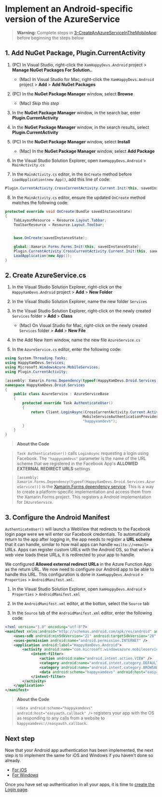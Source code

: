 # Implement an Android-specific version of the AzureService

> **Warning:** Complete steps in [3-CreateAnAzureServiceInTheMobileApp](./3-CreateAnAzureServiceInTheMobileApp.md) before beginning the steps below

## 1. Add NuGet Package, Plugin.CurrentActivity

1. (PC) In Visual Studio, right-click the `XamHappyDevs.Android` project > **Manage NuGet Packages For Solution..**

    - (Mac) In Visual Studio for Mac, right-click the `XamHappyDevs.Android` project > **Add** > **Add NuGet Packages**

2. (PC) In the **NuGet Package Manager** window, select **Browse**

    - (Mac) _Skip this step_

3. In the **NuGet Package Manager** window, in the search bar, enter **Plugin.CurrentActivity**

4. In the **NuGet Package Manager** window, in the search results, select **Plugin.CurrentActivity**

5. (PC) In the **NuGet Package Manager** window, select **Install**

    - (Mac) In the **NuGet Package Manager** window, select **Add Package**

6. In the Visual Studio Solution Explorer, open `XamHappyDevs.Android` > `MainActivity.cs` 

7. In the `MainActivity.cs` editor, in the `OnCreate` method before `LoadApplication(new App()`, add this line of code: 

```csharp
Plugin.CurrentActivity.CrossCurrentActivity.Current.Init(this, savedInstanceState);
```

8. In the `MainActivity.cs` editor, ensure the updated `OnCreate` method matches the following code:

```cs
protected override void OnCreate(Bundle savedInstanceState)
{
    TabLayoutResource = Resource.Layout.Tabbar;
    ToolbarResource = Resource.Layout.Toolbar;


    base.OnCreate(savedInstanceState);

    global::Xamarin.Forms.Forms.Init(this, savedInstanceState);
    Plugin.CurrentActivity.CrossCurrentActivity.Current.Init(this, savedInstanceState);
    LoadApplication(new App());
}
```

## 2. Create AzureService.cs

1. In the Visual Studio Solution Explorer, right-click on the `HappyXamDevs.Android` project > **Add** > **New Folder**

2. In the Visual Studio Solution Explorer, name the new folder `Services`

3. In the Visual Studio Solution Explorer, right-click on the newly created `Services` folder > **Add** > **Class**

    - (Mac) On Visual Studio for Mac, right-click on the newly created `Services` folder > **Add** > **New File**

4. In the Add New Item window, name the new file `AzureService.cs`

5. In the `AzureService.cs` editor, enter the following code:

```csharp
using System.Threading.Tasks;
using HappyXamDevs.Services;
using Microsoft.WindowsAzure.MobileServices;
using Plugin.CurrentActivity;

[assembly: Xamarin.Forms.Dependency(typeof(HappyXamDevs.Droid.Services.AzureService))]
namespace HappyXamDevs.Droid.Services
{
    public class AzureService : AzureServiceBase
    {
        protected override Task AuthenticateUser()
        {
            return Client.LoginAsync(CrossCurrentActivity.Current.Activity,
                                    MobileServiceAuthenticationProvider.Facebook,
                                    "happyxamdevs");
        }
    }
}
```

> **About the Code**

> `Task AuthenticateUser()` calls `LoginAsync` requesting a login using Facebook. The `"happyxamdevs"` parameter is the name of the URL scheme that we registered in the Facebook App's **ALLOWED EXTERNAL REDIRECT URLS** settings

> `[assembly: Xamarin.Forms.Dependency(typeof(HappyXamDevs.Droid.Services.AzureService))]` is the [Xamarin.Forms dependency service](https://docs.microsoft.com/xamarin/xamarin-forms/app-fundamentals/dependency-service/?WT.mc_id=mobileappsoftomorrow-workshop-jabenn). This is a way to create a platform-specific implementation and access them from the Xamarin.Forms project. This registers a Android implementation for `IAzureService`.

## 3. Configure the Android Manifest

`AuthenticateUser()` will launch a WebView that redirects to the Facebook login page were we will enter our Facebook credentials. To automatically return to the app after logging in, the app needs to register a **URL scheme** that it can handle, similar to how mail apps can handle `mailto://<email>` URLs. Apps can register custom URLs with the Android OS, so that when a web view loads these URLs, it is redirected to your app to handle.

We configured **Allowed external redirect URLs** in the Azure Function App as the return URL. We now need to configure our Android app to be able to handle this URL. This configuration is done in `XamHappyDevs.Android` > `Properties` > `AndroidManifest.xml`.

1. In the Visual Studio Solution Explorer, open `XamHappyDevs.Android` > `Properties` > `AndroidManifest.xml`

2. In the `AndroidManifest.xml` editor, at the botton, select the `Source` tab

3. In the `Source` tab of the `AndroidManifest.xml` editor, enter the following code:

```xml
<?xml version="1.0" encoding="utf-8"?>
<manifest xmlns:android="http://schemas.android.com/apk/res/android" android:versionCode="1" android:versionName="1.0" package="com.companyname.HappyXamDevs" android:installLocation="auto">
	<uses-sdk android:minSdkVersion="21" android:targetSdkVersion="28" />
	<uses-permission android:name="android.permission.INTERNET" />
	<application android:label="HappyXamDevs.Android">
		<activity android:name="com.microsoft.windowsazure.mobileservices.authentication.RedirectUrlActivity" android:launchMode="singleTop" android:noHistory="true">
			<intent-filter>
				<action android:name="android.intent.action.VIEW" />
				<category android:name="android.intent.category.DEFAULT" />
				<category android:name="android.intent.category.BROWSABLE" />
				<data android:scheme="happyxamdevs" android:host="easyauth.callback" />
			</intent-filter>
		</activity>
	</application>
</manifest>
```

> **About the Code**

> `<data android:scheme="happyxamdevs" android:host="easyauth.callback" />`  registers your app with the OS as responding to any calls from a website to `happyxamdevs://easyauth.callback`.

## Next step

Now that your Android app authentication has been implemented, the next step is to implement the same for iOS and Windows if you haven't done so already.

* [For iOS](./3_2-CreateAnAzureServiceInTheMobileAppIos.md)
* [For Windows](./3_3-CreateAnAzureServiceInTheMobileAppWin.md)

Once you have set up authentication in all your apps, it is time to [create the Login page](./4-CreateLoginPage.md).